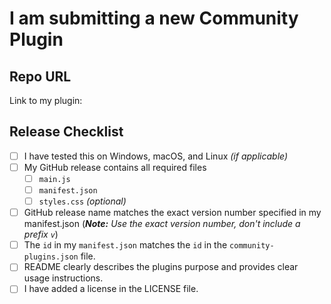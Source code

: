 <!--- Delete this section if submitting a theme -->
# I am submitting a new Community Plugin

## Repo URL

<!--- Paste a link to your repo here for easy access -->
Link to my plugin:

## Release Checklist

<!--- Confirm that you have done the following before submitting your plugin -->
- [ ] I have tested this on Windows, macOS, and Linux _(if applicable)_
- [ ] My GitHub release contains all required files
  - [ ] `main.js`
  - [ ] `manifest.json`
  - [ ] `styles.css` _(optional)_
- [ ] GitHub release name matches the exact version number specified in my manifest.json (_**Note:** Use the exact version number, don't include a prefix `v`_)
- [ ] The `id` in my `manifest.json` matches the `id` in the `community-plugins.json` file.
- [ ] README clearly describes the plugins purpose and provides clear usage instructions.
- [ ] I have added a license in the LICENSE file.
